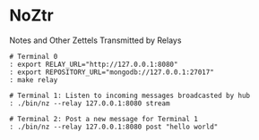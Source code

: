 # NoZtr

Notes and Other Zettels Transmitted by Relays

```shell
# Terminal 0
: export RELAY_URL="http://127.0.0.1:8080"
: export REPOSITORY_URL="mongodb://127.0.0.1:27017"
: make relay

# Terminal 1: Listen to incoming messages broadcasted by hub
: ./bin/nz --relay 127.0.0.1:8080 stream

# Terminal 2: Post a new message for Terminal 1
: ./bin/nz --relay 127.0.0.1:8080 post "hello world"
```
